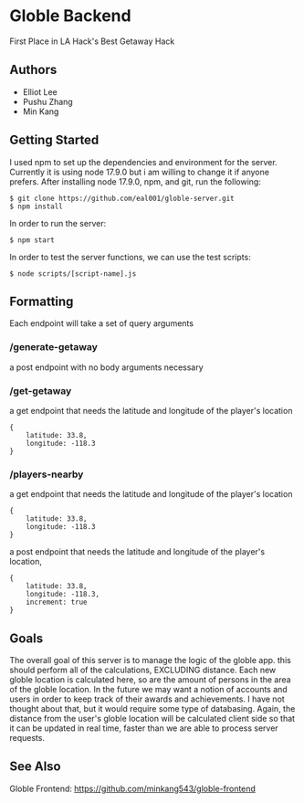 # Globle Backend #
First Place in LA Hack's Best Getaway Hack
## Authors ##
- Elliot Lee
- Pushu Zhang
- Min Kang

## Getting Started ##
I used npm to set up the dependencies and environment for the server.
Currently it is using node 17.9.0 but i am willing to change it if anyone prefers.
After installing node 17.9.0, npm, and git, run the following:
```
$ git clone https://github.com/eal001/globle-server.git
$ npm install
```

In order to run the server: 
```
$ npm start
```

In order to test the server functions, we can use the test scripts:
```
$ node scripts/[script-name].js
```

## Formatting ##
Each endpoint will take a set of query arguments

### /generate-getaway ###
a post endpoint with no body arguments necessary


### /get-getaway ###
a get endpoint that needs the latitude and longitude of the player's location
```
{
    latitude: 33.8,
    longitude: -118.3
}
```


### /players-nearby ###
a get endpoint that needs the latitude and longitude of the player's location
```
{
    latitude: 33.8,
    longitude: -118.3
}
```

a post endpoint that needs the latitude and longitude of the player's location,  
```
{
    latitude: 33.8,
    longitude: -118.3,
    increment: true
}
```



## Goals ##
The overall goal of this server is to manage the logic of the globle app. this should perform all of the calculations, EXCLUDING distance. Each new globle location is calculated here, so are the amount of persons in the area of the globle location. In the future we may want a notion of accounts and users in order to keep track of their awards and achievements. I have not thought about that, but it would require some type of databasing.
Again, the distance from the user's globle location will be calculated client side so that it can be updated in real time, faster than we are able to process server requests.

## See Also ##
Globle Frontend: https://github.com/minkang543/globle-frontend
